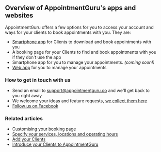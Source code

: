 ## Overview of AppointmentGuru's apps and websites

AppointmentGuru offers a few options for you to access your account and ways for your clients to book appointments with you. They are:

* [Smartphone app](http://www.getapp.guru/) for Clients to download and book appointments with you
* A booking page for your Clients to find and book appointments with you if they don't use the app
* Smartphone app for you to manage your appointments. *(coming soon!)*
* [Web app](http://portal.appointmentguru.co/) for you to manage your appointments

### How to get in touch with us

* Send an email to <support@appointmentguru.co> and we'll get back to you right away
* We welcome your ideas and feature requests, [we collect them here](https://feedback.userreport.com/811d3391-3435-426d-ad5e-5c0a27987ce9/#ideas/popular)
* [Follow us on Facebook](https://www.facebook.com/appointmentguru/)

### Related articles

* [Customising your booking page](customise-your-booking-page)
* [Specify your services, locations and operating hours](specify-services-locations-hours)
* [Add your Clients](add-your-clients)
* [Introduce your Clients to AppointmentGuru](introduce-your-clients)
